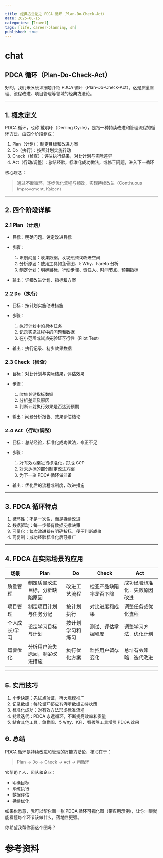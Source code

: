 ```yaml
---

title: 经典方法论之 PDCA 循环（Plan-Do-Check-Act）
date: 2025-08-15
categories: [Travel]
tags: [life, career-planning, sh]
published: true
---
```


# chat

## PDCA 循环（Plan-Do-Check-Act）

好的，我们来系统详细地介绍 PDCA 循环（Plan-Do-Check-Act），这是质量管理、流程改进、项目管理等领域的经典方法论。

---

## 1. 概念定义

PDCA 循环，也称 戴明环（Deming Cycle），是指一种持续改进和管理流程的循环方法，由四个阶段组成：

1. Plan（计划）：制定目标和改进方案
2. Do（执行）：按照计划实施行动
3. Check（检查）：评估执行结果，对比计划与实际差异
4. Act（行动/调整）：总结经验，标准化成功做法，或修正问题，进入下一循环

核心理念：

> 通过不断循环，逐步优化流程与绩效，实现持续改进（Continuous Improvement, Kaizen）

---

## 2. 四个阶段详解

### 2.1 Plan（计划）

* 目标：明确问题、设定改进目标
* 步骤：

  1. 识别问题：收集数据，发现瓶颈或改进空间
  2. 分析原因：使用工具如鱼骨图、5 Why、Pareto 分析
  3. 制定计划：明确目标、行动步骤、责任人、时间节点、预期指标
* 输出：详细改进计划、指标和方案

### 2.2 Do（执行）

* 目标：按计划实施改进措施
* 步骤：

  1. 执行计划中的具体任务
  2. 记录实施过程中的问题和数据
  3. 在小范围或试点先验证可行性（Pilot Test）
* 输出：执行记录、初步效果数据

### 2.3 Check（检查）

* 目标：对比计划与实际结果，评估效果
* 步骤：

  1. 收集关键指标数据
  2. 分析差异及原因
  3. 判断计划执行效果是否达到预期
* 输出：问题分析报告、效果评估结论

### 2.4 Act（行动/调整）

* 目标：总结经验，标准化成功做法，修正不足
* 步骤：

  1. 对有效方案进行标准化，形成 SOP
  2. 对未达标的部分制定改进方案
  3. 为下一轮 PDCA 循环做准备
* 输出：优化后的流程或制度，改进措施

---

## 3. PDCA 循环特点

1. 循环性：不是一次性，而是持续改进
2. 数据驱动：每一步都有数据支撑决策
3. 可量化：每次改进都有明确指标，便于判断成效
4. 可复制：成功经验标准化后可推广

---

## 4. PDCA 在实际场景的应用

| 场景          | Plan            | Do       | Check       | Act            |
| ----------- | --------------- | -------- | ----------- | -------------- |
| 质量管理    | 制定质量改进目标，分析缺陷原因 | 改进工艺流程   | 检查产品缺陷率是否下降 | 成功经验标准化，失败原因改进 |
| 项目管理    | 制定项目计划与任务分配     | 按计划执行    | 对比进度和成果     | 调整任务或优化流程      |
| 个人成长/学习 | 设定学习目标与计划       | 按计划学习和练习 | 测试、评估掌握程度   | 调整学习方法，优化计划    |
| 运营优化    | 分析用户流失原因，制定改进措施 | 执行优化方案   | 监控用户留存变化    | 总结有效策略，迭代改进    |

---

## 5. 实用技巧

1. 小步快跑：先试点验证，再大规模推广
2. 记录数据：每轮循环都应有清晰数据支持决策
3. 标准化成功：对有效方法形成标准流程
4. 持续迭代：PDCA 永远循环，不断提高效率和质量
5. 结合其他工具：鱼骨图、5 Why、KPI、看板等工具增强 PDCA 效果

## 6. 总结

PDCA 循环是持续改进和管理的万能方法论，核心在于：

> Plan → Do → Check → Act → 再循环

它帮助个人、团队和企业：

* 明确目标
* 系统执行
* 数据评估
* 持续优化

如果你愿意，我可以帮你画一张 PDCA 循环可视化图（带应用示例），让你一眼就能看懂每个环节该做什么，落地性更强。

你希望我帮你画这个图吗？


# 参考资料

